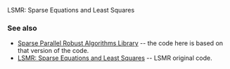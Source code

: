 LSMR: Sparse Equations and Least Squares

### See also
 * [Sparse Parallel Robust Algorithms Library](https://github.com/ralna/spral) -- the code here is based on that version of the code.
 * [LSMR: Sparse Equations and Least Squares](https://web.stanford.edu/group/SOL/software/lsmr/) -- LSMR original code.
